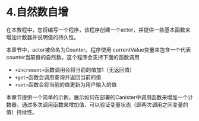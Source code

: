 # 4.自然数自增

在本教程中，您将编写一个程序，该程序创建一个actor，并提供一些基本函数来增加计数器并说明值的持久性。

本章节中，actor被命名为Counter。程序使用 currentValue变量来包含一个代表counter当前值的自然数。这个程序会支持下面的函数调用

* `+increment+`函数调用会将当前的值加1（无返回值）
* `+get+`函数会调用查询并返回当前的值
* `+set+`函数会将当前的值更新为用户输入的值

本章节提供一个简单的示例，展示如何在部署的Canister中调用函数来增加一个计数器。通过多次调用函数来增加值，可以验证变量状态（即两次调用之间变量的值）持续性。


